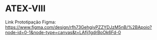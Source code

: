 # ATEX-VIII

Link Prototipação Figma: https://www.figma.com/design/rfh73GehgiyPZZYDJzM5nB/%2BApoio?node-id=0-1&node-type=canvas&t=LAfij1gdrBoOk6Fd-0
